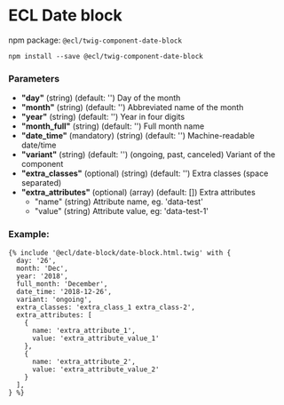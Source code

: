 # ECL Date block

npm package: `@ecl/twig-component-date-block`

```shell
npm install --save @ecl/twig-component-date-block
```

### Parameters

- **"day"** (string) (default: '') Day of the month
- **"month"** (string) (default: '') Abbreviated name of the month
- **"year"** (string) (default: '') Year in four digits
- **"month_full"** (string) (default: '') Full month name
- **"date_time"** (mandatory) (string) (default: '') Machine-readable date/time
- **"variant"** (string) (default: '') (ongoing, past, canceled) Variant of the component
- **"extra_classes"** (optional) (string) (default: '') Extra classes (space separated)
- **"extra_attributes"** (optional) (array) (default: []) Extra attributes
  - "name" (string) Attribute name, eg. 'data-test'
  - "value" (string) Attribute value, eg: 'data-test-1'

### Example:

<!-- prettier-ignore -->
```twig
{% include '@ecl/date-block/date-block.html.twig' with { 
  day: '26', 
  month: 'Dec', 
  year: '2018', 
  full_month: 'December', 
  date_time: '2018-12-26',
  variant: 'ongoing', 
  extra_classes: 'extra_class_1 extra_class-2', 
  extra_attributes: [ 
    { 
      name: 'extra_attribute_1', 
      value: 'extra_attribute_value_1' 
    }, 
    { 
      name: 'extra_attribute_2', 
      value: 'extra_attribute_value_2' 
    } 
  ], 
} %}
```
